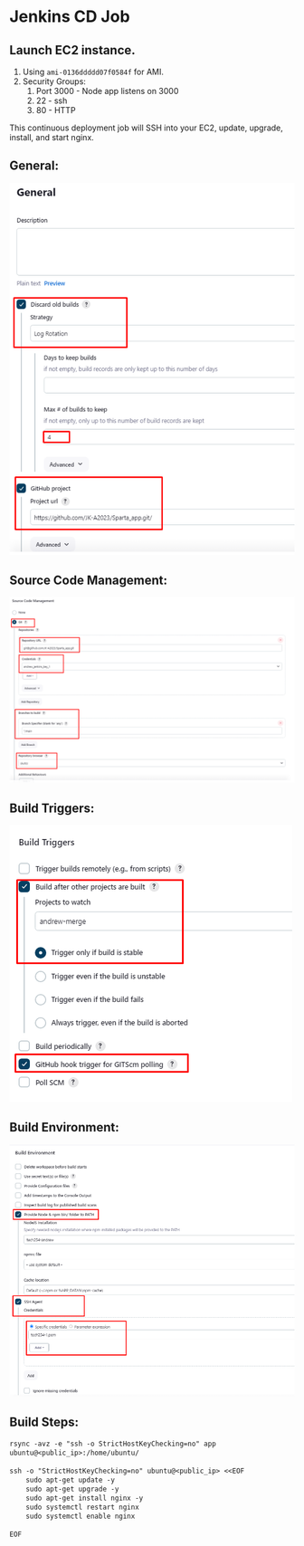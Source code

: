 # Jenkins CD Job

## Launch EC2 instance.

1. Using `ami-0136ddddd07f0584f` for AMI.
2. Security Groups:
   1. Port 3000 - Node app listens on 3000
   2. 22 - ssh
   3. 80 - HTTP

This continuous deployment job will SSH into your EC2, update, upgrade, install, and start nginx.

## General:

![img.png](images/jenkins_cd/image.png)

## Source Code Management:

![img.png](images/jenkins_cd/image-1.png)

## Build Triggers:

![img.png](images/jenkins_cd/image-2.png)

## Build Environment:

![img.pmg](images/jenkins_cd/image-3.png)

## Build Steps:

```
rsync -avz -e "ssh -o StrictHostKeyChecking=no" app ubuntu@<public_ip>:/home/ubuntu/

ssh -o "StrictHostKeyChecking=no" ubuntu@<public_ip> <<EOF
	sudo apt-get update -y
    sudo apt-get upgrade -y
    sudo apt-get install nginx -y
    sudo systemctl restart nginx 
    sudo systemctl enable nginx
    
EOF
```

